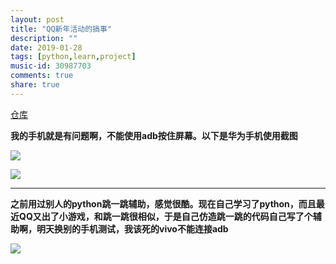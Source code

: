 ```yaml
---
layout: post
title: "QQ新年活动的搞事"
description: ""
date: 2019-01-28
tags: [python,learn,project]
music-id: 30987703
comments: true
share: true
---
```


[仓库](https://github.com/hkslover/QQ_newyear_game)


**我的手机就是有问题啊，不能使用adb按住屏幕。以下是华为手机使用截图**

![](http://ww1.sinaimg.cn/large/0072BNKcly1fznfct8grhj30yl0nvwh4.jpg)

![](http://ww1.sinaimg.cn/large/0072BNKcly1fznfcxwer0j30w60m7juk.jpg)






---

**之前用过别人的python跳一跳辅助，感觉很酷。现在自己学习了python，而且最近QQ又出了小游戏，和跳一跳很相似，于是自己仿造跳一跳的代码自己写了个辅助啊，明天换别的手机测试，我该死的vivo不能连接adb**

![](http://ww1.sinaimg.cn/large/0072BNKcly1fzmhbfe45tj318g0xce5n.jpg)

